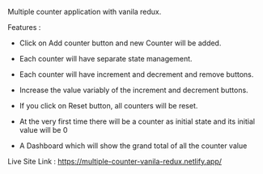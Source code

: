 

Multiple counter application with vanila redux.

Features :

* Click on Add counter button and new Counter will be added.

* Each counter will have separate state management.

* Each counter will have increment and decrement and remove buttons.

* Increase the value variably of the increment and decrement buttons.

* If you click on Reset button, all counters will be reset.

* At the very first time there will be a counter as initial state and its initial value will be 0

* A Dashboard which will show the grand total of all the counter value

Live Site Link : https://multiple-counter-vanila-redux.netlify.app/
